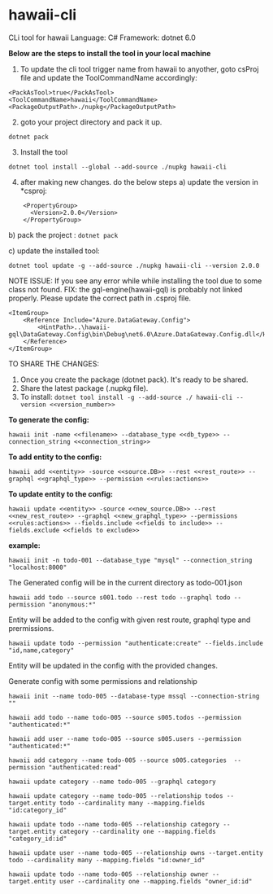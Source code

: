 # hawaii-cli
CLi tool for hawaii
Language: C#
Framework: dotnet 6.0

**Below are the steps to install the tool in your local machine**

1. To update the cli tool trigger name from hawaii to anyother, goto csProj file and update the ToolCommandName accordingly:
```
<PackAsTool>true</PackAsTool>
<ToolCommandName>hawaii</ToolCommandName>
<PackageOutputPath>./nupkg</PackageOutputPath>
```

2. goto your project directory and pack it up.
```
dotnet pack
```

3. Install the tool
```
dotnet tool install --global --add-source ./nupkg hawaii-cli
```

4. after making new changes. do the below steps
a) update the version in *csproj: 
```
    <PropertyGroup>
	  <Version>2.0.0</Version>
	</PropertyGroup>
```	
b) pack the project : `dotnet pack`

c) update the installed tool: 
```
dotnet tool update -g --add-source ./nupkg hawaii-cli --version 2.0.0
```

NOTE
ISSUE: If you see any error while while installing the tool due to some class not found. 
FIX: the gql-engine(hawaii-gql) is probably not linked properly.
Please update the correct path in .csproj file.
```
<ItemGroup>
	<Reference Include="Azure.DataGateway.Config">
		<HintPath>..\hawaii-gql\DataGateway.Config\bin\Debug\net6.0\Azure.DataGateway.Config.dll</HintPath>
	</Reference>
</ItemGroup>
```

TO SHARE THE CHANGES:
1) Once you create the package (dotnet pack). It's ready to be shared.
2) Share the latest package (.nupkg file).
3) To install: `dotnet tool install -g --add-source ./ hawaii-cli --version <<version_number>>`



**To generate the config:**
```
hawaii init -name <<filename>> --database_type <<db_type>> --connection_string <<connection_string>>
```
**To add entity to the config:**
```
hawaii add <<entity>> -source <<source.DB>> --rest <<rest_route>> --graphql <<graphql_type>> --permission <<rules:actions>>
```
**To update entity to the config:**
```
hawaii update <<entity>> -source <<new_source.DB>> --rest <<new_rest_route>> --graphql <<new_graphql_type>> --permissions <<rules:actions>> --fields.include <<fields to include>> --fields.exclude <<fields to exclude>>
```

		
	
**example:**
```	
hawaii init -n todo-001 --database_type "mysql" --connection_string "localhost:8000"
```	
The Generated config will be in the current directory as todo-001.json
```	
hawaii add todo --source s001.todo --rest todo --graphql todo --permission "anonymous:*"
```
Entity will be added to the config with given rest route, graphql type and prermissions.
```	
hawaii update todo --permission "authenticate:create" --fields.include "id,name,category"
```
Entity will be updated in the config with the provided changes.

Generate config with some permissions and relationship
```
hawaii init --name todo-005 --database-type mssql --connection-string ""

hawaii add todo --name todo-005 --source s005.todos --permission "authenticated:*" 

hawaii add user --name todo-005 --source s005.users --permission "authenticated:*" 

hawaii add category --name todo-005 --source s005.categories  --permission "authenticated:read"

hawaii update category --name todo-005 --graphql category

hawaii update category --name todo-005 --relationship todos --target.entity todo --cardinality many --mapping.fields "id:category_id" 

hawaii update todo --name todo-005 --relationship category --target.entity category --cardinality one --mapping.fields "category_id:id" 

hawaii update user --name todo-005 --relationship owns --target.entity todo --cardinality many --mapping.fields "id:owner_id" 

hawaii update todo --name todo-005 --relationship owner --target.entity user --cardinality one --mapping.fields "owner_id:id"
 
```


